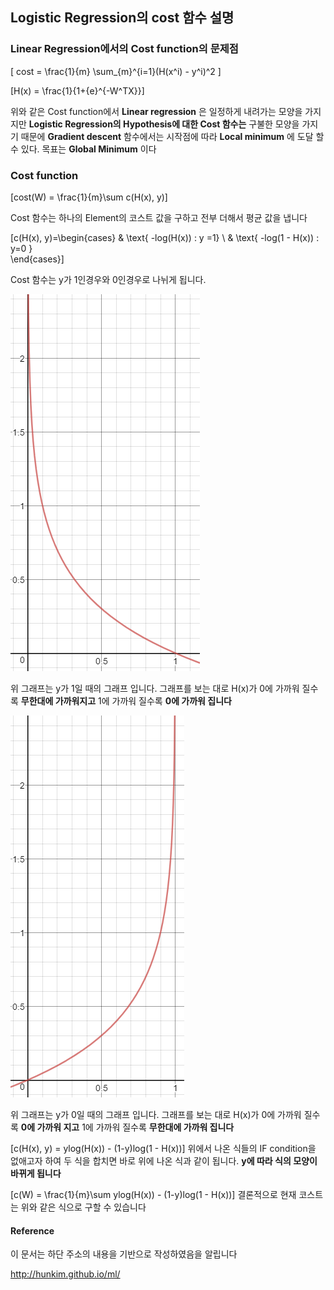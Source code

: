 ## Logistic Regression의 cost 함수 설명

### Linear Regression에서의 Cost function의 문제점
\[ cost = \frac{1}{m} \sum_{m}^{i=1}(H(x^i) - y^i)^2 \]

\[H(x) = \frac{1}{1+{e}^{-W^TX}}\]

위와 같은 Cost function에서 **Linear regression** 은 일정하게 내려가는 모양을 가지지만 **Logistic Regression의 Hypothesis에 대한 Cost 함수는** 구불한 모양을 가지기 때문에 **Gradient descent** 함수에서는 시작점에 따라  **Local minimum** 에 도달 할 수 있다. 목표는 **Global Minimum** 이다

### Cost function
\[cost(W) = \frac{1}{m}\sum c(H(x), y)\]

Cost 함수는 하나의 Element의 코스트 값을 구하고 전부 더해서 평균 값을 냅니다

\[c(H(x), y)=\begin{cases}
 & \text{ -log(H(x))  : y =1}  \\
 & \text{ -log(1 - H(x)) : y=0 }   
\end{cases}\]

Cost 함수는 y가 1인경우와 0인경우로 나뉘게 됩니다.

![y=1](-log(x).png)

위 그래프는 y가 1일 때의 그래프 입니다. 그래프를 보는 대로 H(x)가 0에 가까워 질수록 **무한대에 가까워지고** 1에 가까워 질수록 **0에 가까워 집니다**

![y=0](-log(1-x).png)

위 그래프는 y가 0일 때의 그래프 입니다. 그래프를 보는 대로 H(x)가 0에 가까워 질수록 **0에 가까워 지고** 1에 가까워 질수록 **무한대에 가까워 집니다**

\[c(H(x), y) = ylog(H(x)) - (1-y)log(1 - H(x))\]
위에서 나온 식들의 IF condition을 없애고자 하여 두 식을 합치면 바로 위에 나온 식과 같이 됩니다. **y에 따라 식의 모양이 바뀌게 됩니다**

\[c(W) = \frac{1}{m}\sum ylog(H(x)) - (1-y)log(1 - H(x))\]
결론적으로 현재 코스트는 위와 같은 식으로 구할 수 있습니다

#### Reference
이 문서는 하단 주소의 내용을 기반으로 작성하였음을 알립니다

http://hunkim.github.io/ml/
